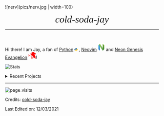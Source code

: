 ![nerv](pics/nerv.jpg | width=100)
<div align="center"><i align="center"><font face = "Times New Roman" size="6.5">cold-soda-jay</font></i>
</div>

----

<br/>

Hi there! I am Jay, a fan of [Python](https://www.python.org/) <img src="pics/python.png" alt="Image" style="zoom:1%;" /> 
, [Neovim](https://neovim.io/)  <img src="pics/neovim.png" alt="Image" style="zoom:12%;" /> and [Neon Genesis Evangelion](https://www.evangelion.co.jp/) <img src="pics/nerv.jpg" alt="Image" style="zoom:3%;" />!


![Stats](https://github-readme-stats-codestackr.vercel.app/api?username=cold-soda-jay&show_icons=true&hide_border=true&theme=cobalt)

<!--[![Top Langs](https://github-readme-stats.vercel.app/api/top-langs/?username=cold-soda-jay)](https://github.com/cold-soda-jay)-->
<!--https://img.shields.io/static/v1?label=%20&logo=python&message=%20&logoColor=orange&color=white   ![Neovim](https://img.shields.io/static/v1?label=%20&logo=neovim&message=%20&logoColor=brightgreen&color=gray)-->
<details>

<summary>
Recent Projects
</summary>
<br />

[![ReadMe Card](https://github-readme-stats.vercel.app/api/pin/?username=cold-soda-jay&repo=blenderMotorFactory)](https://github.com/cold-soda-jay/blenderMotorFactory)
[![ReadMe Card](https://github-readme-stats.vercel.app/api/pin/?username=cold-soda-jay&repo=ticktick-review)](https://github.com/cold-soda-jay/ticktick-review)
[![ReadMe Card](https://github-readme-stats.vercel.app/api/pin/?username=cold-soda-jay&repo=iliaD)](https://github.com/cold-soda-jay/iliaD)
[![ReadMe Card](https://github-readme-stats.vercel.app/api/pin/?username=cold-soda-jay&repo=Markdown-vim)](https://github.com/cold-soda-jay/Markdown-vim)

<br />

</details>

-----

![page_visits](https://env5w48jurw0vp4.m.pipedream.net/)

Credits: [cold-soda-jay](https://github.com/cold-soda-jay)

Last Edited on: 12/03/2021
